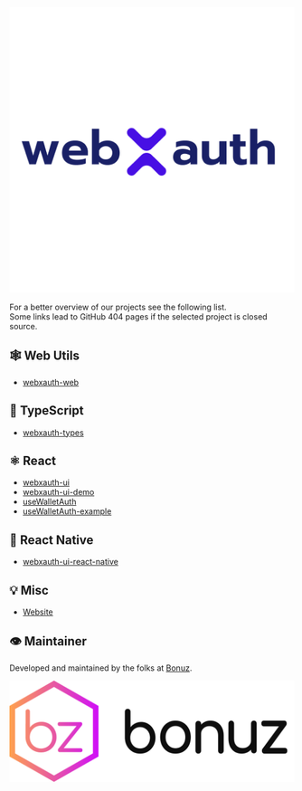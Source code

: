 <picture>
  <source media="(prefers-color-scheme: dark)" srcset="https://raw.githubusercontent.com/webXauth/.github/main/profile/webxauth_light.svg" width="120">
  <source media="(prefers-color-scheme: light)" srcset="https://raw.githubusercontent.com/webXauth/.github/main/profile/webxauth_dark.svg" width="120">
  <img alt="webxauth logo" src="https://raw.githubusercontent.com/webXauth/.github/main/profile/webxauth.png">
</picture>

For a better overview of our projects see the following list.\
Some links lead to GitHub 404 pages if the selected project is closed source.

🕸️ Web Utils
---
- [webxauth-web](https://github.com/webXauth/webxauth-web)

📜 TypeScript
---
- [webxauth-types](https://github.com/webxauth/webxauth-types)

⚛️ React
---
- [webxauth-ui](https://github.com/webXauth/webxauth-ui)
- [webxauth-ui-demo](https://github.com/webXauth/webxauth-ui-demo)
- [useWalletAuth](https://github.com/webXauth/useWalletAuth)
- [useWalletAuth-example](https://github.com/webXauth/useWalletAuth-example)

📱 React Native
---
- [webxauth-ui-react-native](https://github.com/webXauth/webXauth-ui-react-native)

💡 Misc
---
- [Website](https://github.com/webXauth/website)

👁️ Maintainer
---
Developed and maintained by the folks at [Bonuz](https://github.com/bonuz-market).

<picture>
  <source media="(prefers-color-scheme: dark)" srcset="https://raw.githubusercontent.com/bonuz-market/.github/main/profile/bonuz_light.svg" width="120">
  <source media="(prefers-color-scheme: light)" srcset="https://raw.githubusercontent.com/bonuz-market/.github/main/profile/bonuz_dark.svg" width="120">
  <img alt="webxauth logo" src="https://raw.githubusercontent.com/bonuz-market/.github/main/profile/bonuz_dark.svg">
</picture>
